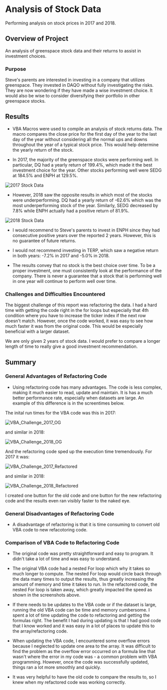 # Analysis of Stock Data

Performing analysis on stock prices in 2017 and 2018.

## Overview of Project

An analysis of greenspace stock data and their returns to assist in investment choices. 

### Purpose

Steve's parents are interested in investing in a company that utilizes greenspace. They invested in DAQO without fully investigating the risks. They are now wondering if they have made a wise investment choice. It would also be wise to consider diversifying their portfolio in other greenspace stocks.

## Results

- VBA Macros were used to compile an analysis of stock returns data. The macro compares the close price for the first day of the year to the last day of the year without considering all the normal ups and downs throughout the year of a typical stock price. This would help determine the yearly return of the stock.

- In 2017, the majority of the greenspace stocks were performing well. In particular, DQ had a yearly return of 199.4%, which made it the best investment choice for the year. Other stocks performing well were SEDG at 184.5% and ENPH at 129.5%.

![2017 Stock Data](https://user-images.githubusercontent.com/108373151/179380515-2e055979-2e18-4016-bebf-b2c6a798a64f.png)

- However, 2018 saw the opposite results in which most of the stocks were underperforming. DQ had a yearly return of -62.6% which was the most underperforming stock of the year. Similarly, SEDG decreased by 7.8% while ENPH actually had a positive return of 81.9%.

![2018 Stock Data](https://user-images.githubusercontent.com/108373151/179380521-313095da-5668-4feb-aeea-6723fcb51465.png)

- I would recommend to Steve's parents to invest in ENPH since they had consecutive positive years over the reported 2 years. However, this is no guarantee of future returns. 

- I would not recommend investing in TERP, which saw a negative return in both years: -7.2% in 2017 and -5.0% in 2018.

- The results convey that no stock is the best choice over time. To be a proper investment, one must consistently look at the performance of the company. There is never a guarantee that a stock that is performing well in one year will continue to perform well over time.

### Challenges and Difficulties Encountered

The biggest challenge of this report was refactoring the data. I had a hard time with getting the code right in the for loops but especially that 4th condition where you have to increase the ticker index if the next row doesn't match. However, once the code worked, it was easy to see how much faster it was from the original code. This would be especially beneficial with a larger dataset. 

We are only given 2 years of stock data. I would prefer to compare a longer length of time to really give a good investment recommendation.

## Summary

### General Advantages of Refactoring Code

- Using refactoring code has many advantages. The code is less complex, making it much easier to read, update and maintain. It is has a much better performance rate, especially when datasets are large. An example of this difference is in the screentimes below. 

The inital run times for the VBA code was this in 2017:

![VBA_Challenge_2017_OG](https://user-images.githubusercontent.com/108373151/179380529-c7811935-f9e8-42f7-b239-5a1cebb642b3.png)

and similar in 2018:

![VBA_Challenge_2018_OG](https://user-images.githubusercontent.com/108373151/179380539-3e655a35-fcef-4cb5-a97e-be8a6b527c11.png)

And the refactoring code sped up the execution time tremendously. For 2017 it was:

![VBA_Challenge_2017_Refactored](https://user-images.githubusercontent.com/108373151/179380547-1319656d-abc9-4819-a700-146a8885d901.png)

and similar in 2018:

![VBA_Challenge_2018_Refactored](https://user-images.githubusercontent.com/108373151/179380554-e8064a42-cece-4655-bdbf-cbb31b85eb7e.png)

I created one button for the old code and one button for the new refactoring code and the results even ran visibly faster to the naked eye. 

### General Disadvantages of Refactoring Code

- A disadvantage of refactoring is that it is time consuming to convert old VBA code to new refacotoring code. 

### Comparison of VBA Code to Refactoring Code

- The original code was pretty straightforward and easy to program. It didn't take a lot of time and was easy to understand.

- The original VBA code had a nested For loop which why it takes so much longer to compute. The nested For loop would circle back through the data many times to output the results, thus greatly increasing the amount of memory and time it takes to run. In the refactored code, the nested For loop is taken away, which greatly impacted the speed as shown in the screenshots above.

- If there needs to be updates to the VBA code or if the dataset is large, running the old VBA code can be time and memory cumbersome. I spent a lot of time updating the code to refactoring and getting the formulas right. The benefit I had during updating is that I had good code that I know worked and it was easy in a lot of places to update this to the array/refactoring code. 

- When updating the VBA code, I encountered some overflow errors because I neglected to update one area to the array. It was difficult to find the problem as the overflow error occurred on a formula line that wasn't where the error in my code was - a common problem with VBA programming. However, once the code was successfully updated, things ran a lot more smoothly and quickly.

- It was very helpful to have the old code to compare the results to, so I knew when my refactored code was working correctly.

